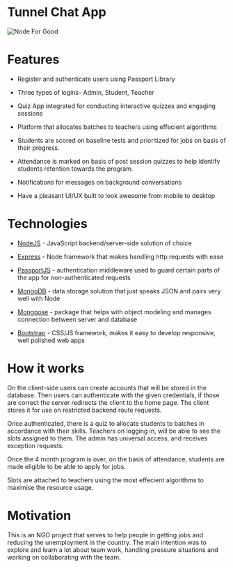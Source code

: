 # Tunnel Chat App

![Node For Good](https://ibb.co/Fb95nxn)

# Features

- Register and authenticate users using Passport Library

- Three types of logins- Admin, Student, Teacher

- Quiz App integrated for conducting interactive quizzes and engaging sessions

- Platform that allocates batches to teachers using effecient algorithms

- Students are scored on baseline tests and prioritized for jobs on basis of their progress.  

- Attendance is marked on basis of post session quizzes to help identify students retention towards the program.

- Notifications for messages on background conversations

- Have a pleasant UI/UX built to look awesome from mobile to desktop

# Technologies

- [NodeJS](https://nodejs.org/) - JavaScript backend/server-side solution of choice

- [Express](https://expressjs.com/) - Node framework that makes handling http requests with ease

- [PassportJS](http://passportjs.org/) - authentication middleware used to guard certain parts of the app for non-authenticated requests

- [MongoDB](https://www.mongodb.com/) - data storage solution that just speaks JSON and pairs very well with Node

- [Mongoose](http://mongoosejs.com/) - package that helps with object modeling and manages connection between server and database

- [Bootstrap](http://getbootstrap.com/) - CSS/JS framework, makes it easy to develop responsive, well polished web apps

# How it works

On the client-side users can create accounts that will be stored in the database. Then users can authenticate with the given credentials, if those are correct the server redirects the client to the home page. The client stores it for use on restricted backend route requests.

Once authenticated, there is a quiz to allocate students to batches in accordance with their skills. Teachers on logging in, will be able to see the slots assigned to them. The admin has universal access, and receives exception requests.

Once the 4 month program is over, on the basis of attendance, students are made eligible to be able to apply for jobs.

Slots are attached to teachers using the most effecient algorithms to maximise the resource usage.

# Motivation

This is an NGO project that serves to help people in getting jobs and reducing the unemployment in the country. The main intention was to explore and learn a lot about team work, handling pressure situations and working on collaborating with the team.



